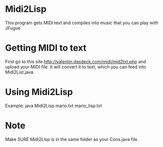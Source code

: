 # Midi2Lisp
This program gets MIDI text and compiles into music that you can play with JFugue

# Getting MIDI to text
First go to this site http://valentin.dasdeck.com/midi/mid2txt.php and upload your MIDI file.
It will convert it to text, which you can feed into Midi2List.java.

# Using Midi2Lisp
Example: java Midi2Lisp mario.txt mario_lisp.txt

# Note
Make SURE Midi2Lisp is in the same folder as your Cons.java file.
